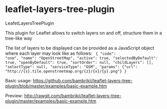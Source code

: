 # leaflet-layers-tree-plugin

LeafetLayersTreePlugin

This plugin for Leaflet allows to switch layers on and off, structure them in a tree-like way

The list of layers to be displayed can be provided as a JavaScript object where each layer may look like as follows:
<code>
			{
			    "code": "osm",
			    "name": "OpenStreetMap",
			    "active": true,
			    "selectedByDefault": true,
			    "openByDefault": true,
			    "sortOrder": null,
			    "childLayers": [],
			    "selectType": null,
			    "serviceType": "OSM",
			    "params": {"url": "http://{s}.tile.openstreetmap.org/{z}/{x}/{y}.png"}
			}
</code>

Basic usage: https://github.com/bambrikii/leaflet-layers-tree-plugin/blob/master/examples/basic-example.htm

Preview: http://rawgit.com/bambrikii/leaflet-layers-tree-plugin/master/examples/basic-example.htm